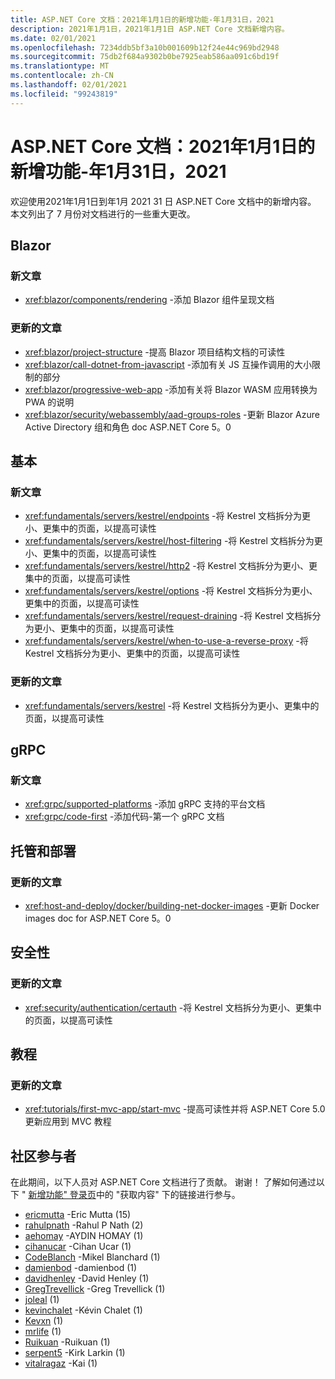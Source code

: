 ```yaml
---
title: ASP.NET Core 文档：2021年1月1日的新增功能-年1月31日，2021
description: 2021年1月1日，2021年1月1日 ASP.NET Core 文档新增内容。
ms.date: 02/01/2021
ms.openlocfilehash: 7234ddb5bf3a10b001609b12f24e44c969bd2948
ms.sourcegitcommit: 75db2f684a9302b0be7925eab586aa091c6bd19f
ms.translationtype: MT
ms.contentlocale: zh-CN
ms.lasthandoff: 02/01/2021
ms.locfileid: "99243819"
---
```

# <a name="aspnet-core-docs-whats-new-for-january-1-2021---january-31-2021"></a>ASP.NET Core 文档：2021年1月1日的新增功能-年1月31日，2021

欢迎使用2021年1月1日到年1月 2021 31 日 ASP.NET Core 文档中的新增内容。 本文列出了 7 月份对文档进行的一些重大更改。

## <a name="blazor"></a>Blazor

### <a name="new-articles"></a>新文章

- <xref:blazor/components/rendering> -添加 Blazor 组件呈现文档

### <a name="updated-articles"></a>更新的文章

- <xref:blazor/project-structure> -提高 Blazor 项目结构文档的可读性
- <xref:blazor/call-dotnet-from-javascript> -添加有关 JS 互操作调用的大小限制的部分
- <xref:blazor/progressive-web-app> -添加有关将 Blazor WASM 应用转换为 PWA 的说明
- <xref:blazor/security/webassembly/aad-groups-roles> -更新 Blazor Azure Active Directory 组和角色 doc ASP.NET Core 5。0

## <a name="fundamentals"></a>基本

### <a name="new-articles"></a>新文章

- <xref:fundamentals/servers/kestrel/endpoints> -将 Kestrel 文档拆分为更小、更集中的页面，以提高可读性
- <xref:fundamentals/servers/kestrel/host-filtering> -将 Kestrel 文档拆分为更小、更集中的页面，以提高可读性
- <xref:fundamentals/servers/kestrel/http2> -将 Kestrel 文档拆分为更小、更集中的页面，以提高可读性
- <xref:fundamentals/servers/kestrel/options> -将 Kestrel 文档拆分为更小、更集中的页面，以提高可读性
- <xref:fundamentals/servers/kestrel/request-draining> -将 Kestrel 文档拆分为更小、更集中的页面，以提高可读性
- <xref:fundamentals/servers/kestrel/when-to-use-a-reverse-proxy> -将 Kestrel 文档拆分为更小、更集中的页面，以提高可读性

### <a name="updated-articles"></a>更新的文章

- <xref:fundamentals/servers/kestrel> -将 Kestrel 文档拆分为更小、更集中的页面，以提高可读性

## <a name="grpc"></a>gRPC

### <a name="new-articles"></a>新文章

- <xref:grpc/supported-platforms> -添加 gRPC 支持的平台文档
- <xref:grpc/code-first> -添加代码-第一个 gRPC 文档

## <a name="hosting-and-deployment"></a>托管和部署

### <a name="updated-articles"></a>更新的文章

- <xref:host-and-deploy/docker/building-net-docker-images> -更新 Docker images doc for ASP.NET Core 5。0

## <a name="security"></a>安全性

### <a name="updated-articles"></a>更新的文章

- <xref:security/authentication/certauth> -将 Kestrel 文档拆分为更小、更集中的页面，以提高可读性

## <a name="tutorials"></a>教程

### <a name="updated-articles"></a>更新的文章

- <xref:tutorials/first-mvc-app/start-mvc> -提高可读性并将 ASP.NET Core 5.0 更新应用到 MVC 教程

## <a name="community-contributors"></a>社区参与者

在此期间，以下人员对 ASP.NET Core 文档进行了贡献。 谢谢！ 了解如何通过以下 " [新增功能" 登录页](index.yml)中的 "获取内容" 下的链接进行参与。

- [ericmutta](https://github.com/ericmutta) -Eric Mutta (15) 
- [rahulpnath](https://github.com/rahulpnath) -Rahul P Nath (2) 
- [aehomay](https://github.com/aehomay) -AYDIN HOMAY (1) 
- [cihanucar](https://github.com/cihanucar) -Cihan Ucar (1) 
- [CodeBlanch](https://github.com/CodeBlanch) -Mikel Blanchard (1) 
- [damienbod](https://github.com/damienbod) -damienbod (1) 
- [davidhenley](https://github.com/davidhenley) -David Henley (1) 
- [GregTrevellick](https://github.com/GregTrevellick) -Greg Trevellick (1) 
- [joleal](https://github.com/joleal) (1) 
- [kevinchalet](https://github.com/kevinchalet) -Kévin Chalet (1) 
- [Kevxn](https://github.com/Kevxn) (1) 
- [mrlife](https://github.com/mrlife) (1) 
- [Ruikuan](https://github.com/Ruikuan) -Ruikuan (1) 
- [serpent5](https://github.com/serpent5) -Kirk Larkin (1) 
- [vitalragaz](https://github.com/vitalragaz) -Kai (1) 
